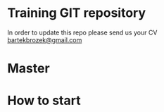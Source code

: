 # Training GIT repository

In order to update this repo please send us your CV  bartekbrozek@gmail.com

# Master

# How to start
